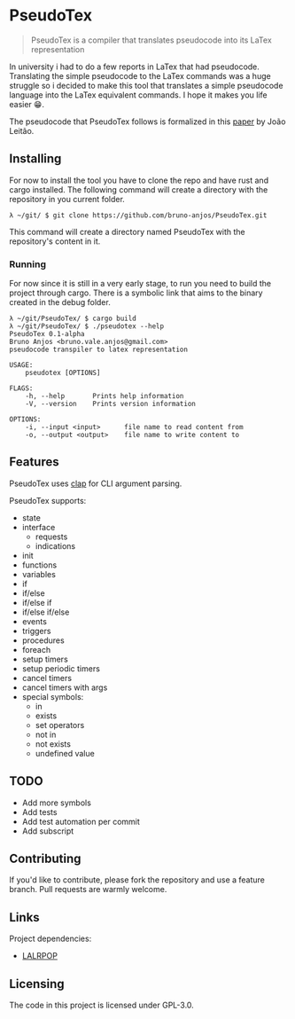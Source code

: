 # PseudoTex
> PseudoTex is a compiler that translates pseudocode into its LaTex representation

In university i had to do a few reports in LaTex that had pseudocode. Translating
the simple pseudocode to the LaTex commands was a huge struggle so i decided to make
this tool that translates a simple pseudocode language into the LaTex equivalent
commands. I hope it makes you life easier :grin:.

The pseudocode that PseudoTex follows is formalized in this [paper](PseudoCodeNotes.pdf)
by João Leitão.

## Installing

For now to install the tool you have to clone the repo and have rust and cargo
installed. The following command will create a directory with the repository
in you current folder.

```shell
λ ~/git/ $ git clone https://github.com/bruno-anjos/PseudoTex.git
```

This command will create a directory named PseudoTex with the repository's content
in it.

### Running

For now since it is still in a very early stage, to run you need to build the
project through cargo. There is a symbolic link that aims to the binary created in the
debug folder.

```shell
λ ~/git/PseudoTex/ $ cargo build
λ ~/git/PseudoTex/ $ ./pseudotex --help
PseudoTex 0.1-alpha
Bruno Anjos <bruno.vale.anjos@gmail.com>
pseudocode transpiler to latex representation

USAGE:
    pseudotex [OPTIONS]

FLAGS:
    -h, --help       Prints help information
    -V, --version    Prints version information

OPTIONS:
    -i, --input <input>      file name to read content from
    -o, --output <output>    file name to write content to
```



## Features

PseudoTex uses [clap](https://clap.rs) for CLI argument parsing.

PseudoTex supports:
* state
* interface
    + requests
    + indications
* init
* functions
* variables
* if
* if/else
* if/else if
* if/else if/else
* events
* triggers
* procedures
* foreach
* setup timers
* setup periodic timers
* cancel timers
* cancel timers with args
* special symbols:
	+ in
	+ exists
    + set operators
    + not in
    + not exists
    + undefined value

## TODO

* Add more symbols
* Add tests
* Add test automation per commit
* Add subscript

## Contributing

If you'd like to contribute, please fork the repository and use a feature
branch. Pull requests are warmly welcome.

## Links

Project dependencies:
- [LALRPOP](http://lalrpop.github.io/lalrpop/)


## Licensing

The code in this project is licensed under GPL-3.0.
